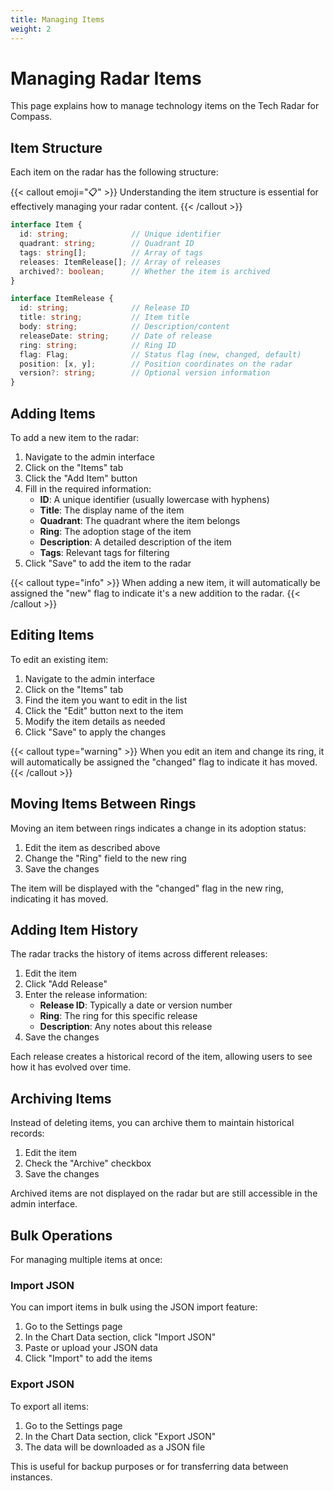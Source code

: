```yaml
---
title: Managing Items
weight: 2
---
```


# Managing Radar Items

This page explains how to manage technology items on the Tech Radar for Compass.

## Item Structure

Each item on the radar has the following structure:

{{< callout emoji="📋" >}}
Understanding the item structure is essential for effectively managing your radar content.
{{< /callout >}}

```typescript
interface Item {
  id: string;              // Unique identifier
  quadrant: string;        // Quadrant ID
  tags: string[];          // Array of tags
  releases: ItemRelease[]; // Array of releases
  archived?: boolean;      // Whether the item is archived
}

interface ItemRelease {
  id: string;              // Release ID
  title: string;           // Item title
  body: string;            // Description/content
  releaseDate: string;     // Date of release
  ring: string;            // Ring ID
  flag: Flag;              // Status flag (new, changed, default)
  position: [x, y];        // Position coordinates on the radar
  version?: string;        // Optional version information
}
```

## Adding Items

To add a new item to the radar:

1. Navigate to the admin interface
2. Click on the "Items" tab
3. Click the "Add Item" button
4. Fill in the required information:
   - **ID**: A unique identifier (usually lowercase with hyphens)
   - **Title**: The display name of the item
   - **Quadrant**: The quadrant where the item belongs
   - **Ring**: The adoption stage of the item
   - **Description**: A detailed description of the item
   - **Tags**: Relevant tags for filtering
5. Click "Save" to add the item to the radar

{{< callout type="info" >}}
When adding a new item, it will automatically be assigned the "new" flag to indicate it's a new addition to the radar.
{{< /callout >}}

## Editing Items

To edit an existing item:

1. Navigate to the admin interface
2. Click on the "Items" tab
3. Find the item you want to edit in the list
4. Click the "Edit" button next to the item
5. Modify the item details as needed
6. Click "Save" to apply the changes

{{< callout type="warning" >}}
When you edit an item and change its ring, it will automatically be assigned the "changed" flag to indicate it has moved.
{{< /callout >}}

## Moving Items Between Rings

Moving an item between rings indicates a change in its adoption status:

1. Edit the item as described above
2. Change the "Ring" field to the new ring
3. Save the changes

The item will be displayed with the "changed" flag in the new ring, indicating it has moved.

## Adding Item History

The radar tracks the history of items across different releases:

1. Edit the item
2. Click "Add Release"
3. Enter the release information:
   - **Release ID**: Typically a date or version number
   - **Ring**: The ring for this specific release
   - **Description**: Any notes about this release
4. Save the changes

Each release creates a historical record of the item, allowing users to see how it has evolved over time.

## Archiving Items

Instead of deleting items, you can archive them to maintain historical records:

1. Edit the item
2. Check the "Archive" checkbox
3. Save the changes

Archived items are not displayed on the radar but are still accessible in the admin interface.

## Bulk Operations

For managing multiple items at once:

### Import JSON

You can import items in bulk using the JSON import feature:

1. Go to the Settings page
2. In the Chart Data section, click "Import JSON"
3. Paste or upload your JSON data
4. Click "Import" to add the items

### Export JSON

To export all items:

1. Go to the Settings page
2. In the Chart Data section, click "Export JSON"
3. The data will be downloaded as a JSON file

This is useful for backup purposes or for transferring data between instances. 